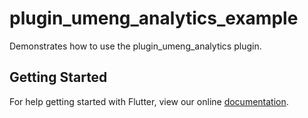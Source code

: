 # plugin_umeng_analytics_example

Demonstrates how to use the plugin_umeng_analytics plugin.

## Getting Started

For help getting started with Flutter, view our online
[documentation](https://flutter.io/).
